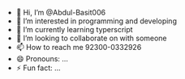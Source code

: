 - 👋 Hi, I’m @Abdul-Basit006
- 👀 I’m interested in programming and developing
- 🌱 I’m currently learning typerscript
- 💞️ I’m looking to collaborate on with someone
- 📫 How to reach me 92300-0332926
- 😄 Pronouns: ...
- ⚡ Fun fact: ...

<!---
Abdul-Basit006/Abdul-Basit006 is a ✨ special ✨ repository because its `README.md` (this file) appears on your GitHub profile.
You can click the Preview link to take a look at your changes.
--->
